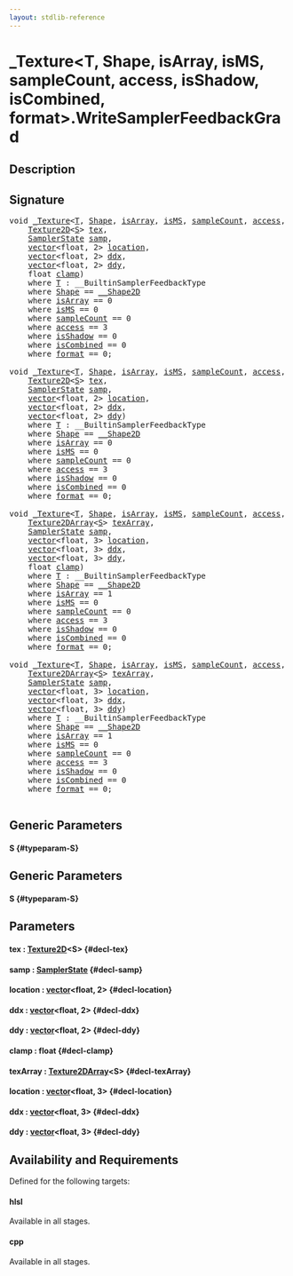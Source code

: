 ```yaml
---
layout: stdlib-reference
---
```


# \_Texture\<T, Shape, isArray, isMS, sampleCount, access, isShadow, isCombined, format\>\.WriteSamplerFeedbackGrad

## Description





## Signature 

<pre>
<span class="code_keyword">void</span> <a href="/stdlib-reference/types/Texture/index" class="code_type">_Texture</a>&lt;<a href="/stdlib-reference/types/Texture/index#typeparam-T" class="code_type">T</a>, <a href="/stdlib-reference/types/Texture/index#typeparam-Shape" class="code_type">Shape</a>, <a href="/stdlib-reference/types/Texture/index#decl-isArray" class="code_var">isArray</a>, <a href="/stdlib-reference/types/Texture/index#decl-isMS" class="code_var">isMS</a>, <a href="/stdlib-reference/types/Texture/index#decl-sampleCount" class="code_var">sampleCount</a>, <a href="/stdlib-reference/types/Texture/index#decl-access" class="code_var">access</a>, <a href="/stdlib-reference/types/Texture/index#decl-isShadow" class="code_var">isShadow</a>, <a href="/stdlib-reference/types/Texture/index#decl-isCombined" class="code_var">isCombined</a>, <a href="/stdlib-reference/types/Texture/index#decl-format" class="code_var">format</a>&gt;.<a href="/stdlib-reference/types/Texture/WriteSamplerFeedbackGrad">WriteSamplerFeedbackGrad</a>&lt;<a href="/stdlib-reference/types/Texture/WriteSamplerFeedbackGrad#typeparam-S" class="code_type">S</a>&gt;(
    <a href="/stdlib-reference/types/Texture2D" class="code_type">Texture2D</a>&lt;<a href="/stdlib-reference/types/Texture/WriteSamplerFeedbackGrad#typeparam-S" class="code_type">S</a>&gt; <a href="/stdlib-reference/types/Texture/WriteSamplerFeedbackGrad#decl-tex" class="code_param">tex</a>,
    <a href="/stdlib-reference/types/SamplerState/index" class="code_type">SamplerState</a> <a href="/stdlib-reference/types/Texture/WriteSamplerFeedbackGrad#decl-samp" class="code_param">samp</a>,
    <a href="/stdlib-reference/types/vector/index" class="code_type">vector</a>&lt;<span class="code_keyword">float</span>, 2&gt; <a href="/stdlib-reference/types/Texture/WriteSamplerFeedbackGrad#decl-location" class="code_param">location</a>,
    <a href="/stdlib-reference/types/vector/index" class="code_type">vector</a>&lt;<span class="code_keyword">float</span>, 2&gt; <a href="/stdlib-reference/types/Texture/WriteSamplerFeedbackGrad#decl-ddx" class="code_param">ddx</a>,
    <a href="/stdlib-reference/types/vector/index" class="code_type">vector</a>&lt;<span class="code_keyword">float</span>, 2&gt; <a href="/stdlib-reference/types/Texture/WriteSamplerFeedbackGrad#decl-ddy" class="code_param">ddy</a>,
    <span class="code_keyword">float</span> <a href="/stdlib-reference/types/Texture/WriteSamplerFeedbackGrad#decl-clamp" class="code_param">clamp</a>)
    <span class='code_keyword'>where</span> <a href="/stdlib-reference/types/Texture/index#typeparam-T" class="code_type">T</a> : __BuiltinSamplerFeedbackType
    <span class='code_keyword'>where</span> <a href="/stdlib-reference/types/Texture/index#typeparam-Shape" class="code_type">Shape</a> == <a href="/stdlib-reference/types/Shape2D/index" class="code_type">__Shape2D</a>
    <span class='code_keyword'>where</span> <a href="/stdlib-reference/types/Texture/index#decl-isArray" class="code_var">isArray</a> == 0
    <span class='code_keyword'>where</span> <a href="/stdlib-reference/types/Texture/index#decl-isMS" class="code_var">isMS</a> == 0
    <span class='code_keyword'>where</span> <a href="/stdlib-reference/types/Texture/index#decl-sampleCount" class="code_var">sampleCount</a> == 0
    <span class='code_keyword'>where</span> <a href="/stdlib-reference/types/Texture/index#decl-access" class="code_var">access</a> == 3
    <span class='code_keyword'>where</span> <a href="/stdlib-reference/types/Texture/index#decl-isShadow" class="code_var">isShadow</a> == 0
    <span class='code_keyword'>where</span> <a href="/stdlib-reference/types/Texture/index#decl-isCombined" class="code_var">isCombined</a> == 0
    <span class='code_keyword'>where</span> <a href="/stdlib-reference/types/Texture/index#decl-format" class="code_var">format</a> == 0;

<span class="code_keyword">void</span> <a href="/stdlib-reference/types/Texture/index" class="code_type">_Texture</a>&lt;<a href="/stdlib-reference/types/Texture/index#typeparam-T" class="code_type">T</a>, <a href="/stdlib-reference/types/Texture/index#typeparam-Shape" class="code_type">Shape</a>, <a href="/stdlib-reference/types/Texture/index#decl-isArray" class="code_var">isArray</a>, <a href="/stdlib-reference/types/Texture/index#decl-isMS" class="code_var">isMS</a>, <a href="/stdlib-reference/types/Texture/index#decl-sampleCount" class="code_var">sampleCount</a>, <a href="/stdlib-reference/types/Texture/index#decl-access" class="code_var">access</a>, <a href="/stdlib-reference/types/Texture/index#decl-isShadow" class="code_var">isShadow</a>, <a href="/stdlib-reference/types/Texture/index#decl-isCombined" class="code_var">isCombined</a>, <a href="/stdlib-reference/types/Texture/index#decl-format" class="code_var">format</a>&gt;.<a href="/stdlib-reference/types/Texture/WriteSamplerFeedbackGrad">WriteSamplerFeedbackGrad</a>&lt;<a href="/stdlib-reference/types/Texture/WriteSamplerFeedbackGrad#typeparam-S" class="code_type">S</a>&gt;(
    <a href="/stdlib-reference/types/Texture2D" class="code_type">Texture2D</a>&lt;<a href="/stdlib-reference/types/Texture/WriteSamplerFeedbackGrad#typeparam-S" class="code_type">S</a>&gt; <a href="/stdlib-reference/types/Texture/WriteSamplerFeedbackGrad#decl-tex" class="code_param">tex</a>,
    <a href="/stdlib-reference/types/SamplerState/index" class="code_type">SamplerState</a> <a href="/stdlib-reference/types/Texture/WriteSamplerFeedbackGrad#decl-samp" class="code_param">samp</a>,
    <a href="/stdlib-reference/types/vector/index" class="code_type">vector</a>&lt;<span class="code_keyword">float</span>, 2&gt; <a href="/stdlib-reference/types/Texture/WriteSamplerFeedbackGrad#decl-location" class="code_param">location</a>,
    <a href="/stdlib-reference/types/vector/index" class="code_type">vector</a>&lt;<span class="code_keyword">float</span>, 2&gt; <a href="/stdlib-reference/types/Texture/WriteSamplerFeedbackGrad#decl-ddx" class="code_param">ddx</a>,
    <a href="/stdlib-reference/types/vector/index" class="code_type">vector</a>&lt;<span class="code_keyword">float</span>, 2&gt; <a href="/stdlib-reference/types/Texture/WriteSamplerFeedbackGrad#decl-ddy" class="code_param">ddy</a>)
    <span class='code_keyword'>where</span> <a href="/stdlib-reference/types/Texture/index#typeparam-T" class="code_type">T</a> : __BuiltinSamplerFeedbackType
    <span class='code_keyword'>where</span> <a href="/stdlib-reference/types/Texture/index#typeparam-Shape" class="code_type">Shape</a> == <a href="/stdlib-reference/types/Shape2D/index" class="code_type">__Shape2D</a>
    <span class='code_keyword'>where</span> <a href="/stdlib-reference/types/Texture/index#decl-isArray" class="code_var">isArray</a> == 0
    <span class='code_keyword'>where</span> <a href="/stdlib-reference/types/Texture/index#decl-isMS" class="code_var">isMS</a> == 0
    <span class='code_keyword'>where</span> <a href="/stdlib-reference/types/Texture/index#decl-sampleCount" class="code_var">sampleCount</a> == 0
    <span class='code_keyword'>where</span> <a href="/stdlib-reference/types/Texture/index#decl-access" class="code_var">access</a> == 3
    <span class='code_keyword'>where</span> <a href="/stdlib-reference/types/Texture/index#decl-isShadow" class="code_var">isShadow</a> == 0
    <span class='code_keyword'>where</span> <a href="/stdlib-reference/types/Texture/index#decl-isCombined" class="code_var">isCombined</a> == 0
    <span class='code_keyword'>where</span> <a href="/stdlib-reference/types/Texture/index#decl-format" class="code_var">format</a> == 0;

<span class="code_keyword">void</span> <a href="/stdlib-reference/types/Texture/index" class="code_type">_Texture</a>&lt;<a href="/stdlib-reference/types/Texture/index#typeparam-T" class="code_type">T</a>, <a href="/stdlib-reference/types/Texture/index#typeparam-Shape" class="code_type">Shape</a>, <a href="/stdlib-reference/types/Texture/index#decl-isArray" class="code_var">isArray</a>, <a href="/stdlib-reference/types/Texture/index#decl-isMS" class="code_var">isMS</a>, <a href="/stdlib-reference/types/Texture/index#decl-sampleCount" class="code_var">sampleCount</a>, <a href="/stdlib-reference/types/Texture/index#decl-access" class="code_var">access</a>, <a href="/stdlib-reference/types/Texture/index#decl-isShadow" class="code_var">isShadow</a>, <a href="/stdlib-reference/types/Texture/index#decl-isCombined" class="code_var">isCombined</a>, <a href="/stdlib-reference/types/Texture/index#decl-format" class="code_var">format</a>&gt;.<a href="/stdlib-reference/types/Texture/WriteSamplerFeedbackGrad">WriteSamplerFeedbackGrad</a>&lt;<a href="/stdlib-reference/types/Texture/WriteSamplerFeedbackGrad#typeparam-S" class="code_type">S</a>&gt;(
    <a href="/stdlib-reference/types/Texture2DArray" class="code_type">Texture2DArray</a>&lt;<a href="/stdlib-reference/types/Texture/WriteSamplerFeedbackGrad#typeparam-S" class="code_type">S</a>&gt; <a href="/stdlib-reference/types/Texture/WriteSamplerFeedbackGrad#decl-texArray" class="code_param">texArray</a>,
    <a href="/stdlib-reference/types/SamplerState/index" class="code_type">SamplerState</a> <a href="/stdlib-reference/types/Texture/WriteSamplerFeedbackGrad#decl-samp" class="code_param">samp</a>,
    <a href="/stdlib-reference/types/vector/index" class="code_type">vector</a>&lt;<span class="code_keyword">float</span>, 3&gt; <a href="/stdlib-reference/types/Texture/WriteSamplerFeedbackGrad#decl-location" class="code_param">location</a>,
    <a href="/stdlib-reference/types/vector/index" class="code_type">vector</a>&lt;<span class="code_keyword">float</span>, 3&gt; <a href="/stdlib-reference/types/Texture/WriteSamplerFeedbackGrad#decl-ddx" class="code_param">ddx</a>,
    <a href="/stdlib-reference/types/vector/index" class="code_type">vector</a>&lt;<span class="code_keyword">float</span>, 3&gt; <a href="/stdlib-reference/types/Texture/WriteSamplerFeedbackGrad#decl-ddy" class="code_param">ddy</a>,
    <span class="code_keyword">float</span> <a href="/stdlib-reference/types/Texture/WriteSamplerFeedbackGrad#decl-clamp" class="code_param">clamp</a>)
    <span class='code_keyword'>where</span> <a href="/stdlib-reference/types/Texture/index#typeparam-T" class="code_type">T</a> : __BuiltinSamplerFeedbackType
    <span class='code_keyword'>where</span> <a href="/stdlib-reference/types/Texture/index#typeparam-Shape" class="code_type">Shape</a> == <a href="/stdlib-reference/types/Shape2D/index" class="code_type">__Shape2D</a>
    <span class='code_keyword'>where</span> <a href="/stdlib-reference/types/Texture/index#decl-isArray" class="code_var">isArray</a> == 1
    <span class='code_keyword'>where</span> <a href="/stdlib-reference/types/Texture/index#decl-isMS" class="code_var">isMS</a> == 0
    <span class='code_keyword'>where</span> <a href="/stdlib-reference/types/Texture/index#decl-sampleCount" class="code_var">sampleCount</a> == 0
    <span class='code_keyword'>where</span> <a href="/stdlib-reference/types/Texture/index#decl-access" class="code_var">access</a> == 3
    <span class='code_keyword'>where</span> <a href="/stdlib-reference/types/Texture/index#decl-isShadow" class="code_var">isShadow</a> == 0
    <span class='code_keyword'>where</span> <a href="/stdlib-reference/types/Texture/index#decl-isCombined" class="code_var">isCombined</a> == 0
    <span class='code_keyword'>where</span> <a href="/stdlib-reference/types/Texture/index#decl-format" class="code_var">format</a> == 0;

<span class="code_keyword">void</span> <a href="/stdlib-reference/types/Texture/index" class="code_type">_Texture</a>&lt;<a href="/stdlib-reference/types/Texture/index#typeparam-T" class="code_type">T</a>, <a href="/stdlib-reference/types/Texture/index#typeparam-Shape" class="code_type">Shape</a>, <a href="/stdlib-reference/types/Texture/index#decl-isArray" class="code_var">isArray</a>, <a href="/stdlib-reference/types/Texture/index#decl-isMS" class="code_var">isMS</a>, <a href="/stdlib-reference/types/Texture/index#decl-sampleCount" class="code_var">sampleCount</a>, <a href="/stdlib-reference/types/Texture/index#decl-access" class="code_var">access</a>, <a href="/stdlib-reference/types/Texture/index#decl-isShadow" class="code_var">isShadow</a>, <a href="/stdlib-reference/types/Texture/index#decl-isCombined" class="code_var">isCombined</a>, <a href="/stdlib-reference/types/Texture/index#decl-format" class="code_var">format</a>&gt;.<a href="/stdlib-reference/types/Texture/WriteSamplerFeedbackGrad">WriteSamplerFeedbackGrad</a>&lt;<a href="/stdlib-reference/types/Texture/WriteSamplerFeedbackGrad#typeparam-S" class="code_type">S</a>&gt;(
    <a href="/stdlib-reference/types/Texture2DArray" class="code_type">Texture2DArray</a>&lt;<a href="/stdlib-reference/types/Texture/WriteSamplerFeedbackGrad#typeparam-S" class="code_type">S</a>&gt; <a href="/stdlib-reference/types/Texture/WriteSamplerFeedbackGrad#decl-texArray" class="code_param">texArray</a>,
    <a href="/stdlib-reference/types/SamplerState/index" class="code_type">SamplerState</a> <a href="/stdlib-reference/types/Texture/WriteSamplerFeedbackGrad#decl-samp" class="code_param">samp</a>,
    <a href="/stdlib-reference/types/vector/index" class="code_type">vector</a>&lt;<span class="code_keyword">float</span>, 3&gt; <a href="/stdlib-reference/types/Texture/WriteSamplerFeedbackGrad#decl-location" class="code_param">location</a>,
    <a href="/stdlib-reference/types/vector/index" class="code_type">vector</a>&lt;<span class="code_keyword">float</span>, 3&gt; <a href="/stdlib-reference/types/Texture/WriteSamplerFeedbackGrad#decl-ddx" class="code_param">ddx</a>,
    <a href="/stdlib-reference/types/vector/index" class="code_type">vector</a>&lt;<span class="code_keyword">float</span>, 3&gt; <a href="/stdlib-reference/types/Texture/WriteSamplerFeedbackGrad#decl-ddy" class="code_param">ddy</a>)
    <span class='code_keyword'>where</span> <a href="/stdlib-reference/types/Texture/index#typeparam-T" class="code_type">T</a> : __BuiltinSamplerFeedbackType
    <span class='code_keyword'>where</span> <a href="/stdlib-reference/types/Texture/index#typeparam-Shape" class="code_type">Shape</a> == <a href="/stdlib-reference/types/Shape2D/index" class="code_type">__Shape2D</a>
    <span class='code_keyword'>where</span> <a href="/stdlib-reference/types/Texture/index#decl-isArray" class="code_var">isArray</a> == 1
    <span class='code_keyword'>where</span> <a href="/stdlib-reference/types/Texture/index#decl-isMS" class="code_var">isMS</a> == 0
    <span class='code_keyword'>where</span> <a href="/stdlib-reference/types/Texture/index#decl-sampleCount" class="code_var">sampleCount</a> == 0
    <span class='code_keyword'>where</span> <a href="/stdlib-reference/types/Texture/index#decl-access" class="code_var">access</a> == 3
    <span class='code_keyword'>where</span> <a href="/stdlib-reference/types/Texture/index#decl-isShadow" class="code_var">isShadow</a> == 0
    <span class='code_keyword'>where</span> <a href="/stdlib-reference/types/Texture/index#decl-isCombined" class="code_var">isCombined</a> == 0
    <span class='code_keyword'>where</span> <a href="/stdlib-reference/types/Texture/index#decl-format" class="code_var">format</a> == 0;

</pre>

## Generic Parameters

#### S {#typeparam-S}

## Generic Parameters

#### S {#typeparam-S}

## Parameters

#### tex  : [Texture2D](/stdlib-reference/types/Texture2D)\<S\> {#decl-tex}
#### samp  : [SamplerState](/stdlib-reference/types/SamplerState/index) {#decl-samp}
#### location  : [vector](/stdlib-reference/types/vector/index)\<float, 2\> {#decl-location}
#### ddx  : [vector](/stdlib-reference/types/vector/index)\<float, 2\> {#decl-ddx}
#### ddy  : [vector](/stdlib-reference/types/vector/index)\<float, 2\> {#decl-ddy}
#### clamp  : float {#decl-clamp}
#### texArray  : [Texture2DArray](/stdlib-reference/types/Texture2DArray)\<S\> {#decl-texArray}
#### location  : [vector](/stdlib-reference/types/vector/index)\<float, 3\> {#decl-location}
#### ddx  : [vector](/stdlib-reference/types/vector/index)\<float, 3\> {#decl-ddx}
#### ddy  : [vector](/stdlib-reference/types/vector/index)\<float, 3\> {#decl-ddy}

## Availability and Requirements

Defined for the following targets:

#### hlsl
Available in all stages.

#### cpp
Available in all stages.



